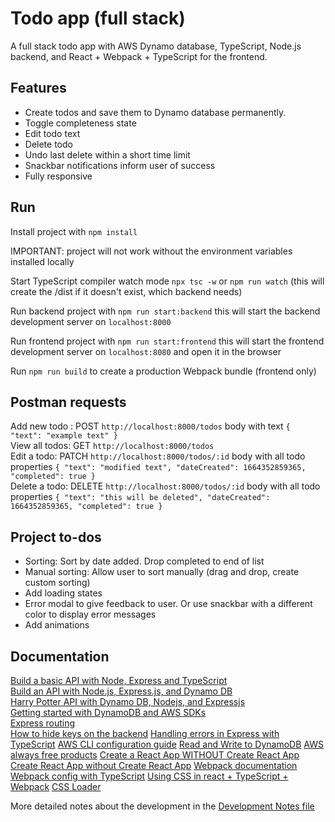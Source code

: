 # Todo app (full stack)

A full stack todo app with AWS Dynamo database, TypeScript, Node.js backend, and React + Webpack + TypeScript for the frontend.

## Features

- Create todos and save them to Dynamo database permanently.
- Toggle completeness state
- Edit todo text
- Delete todo
- Undo last delete within a short time limit
- Snackbar notifications inform user of success
- Fully responsive

## Run

Install project with `npm install`

IMPORTANT: project will not work without the environment variables installed locally

Start TypeScript compiler watch mode `npx tsc -w` or `npm run watch` (this will create the /dist if it doesn't exist, which backend needs)

Run backend project with `npm run start:backend` this will start the backend development server on `localhost:8000`

Run frontend project with `npm run start:frontend` this will start the frontend development server on `localhost:8080` and open it in the browser

Run `npm run build` to create a production Webpack bundle (frontend only)

## Postman requests

Add new todo : POST `http://localhost:8000/todos` body with text `{ "text": "example text" }`  
View all todos: GET `http://localhost:8000/todos`  
Edit a todo: PATCH `http://localhost:8000/todos/:id` body with all todo properties `{ "text": "modified text", "dateCreated": 1664352859365, "completed": true }`  
Delete a todo: DELETE `http://localhost:8000/todos/:id` body with all todo properties `{ "text": "this will be deleted", "dateCreated": 1664352859365, "completed": true }`

## Project to-dos

- Sorting: Sort by date added. Drop completed to end of list
- Manual sorting: Allow user to sort manually (drag and drop, create custom sorting)
- Add loading states
- Error modal to give feedback to user. Or use snackbar with a different color to display error messages
- Add animations

## Documentation

[Build a basic API with Node, Express and TypeScript](https://www.udemy.com/course/understanding-typescript/learn/lecture/16950324#overview)  
[Build an API with Node.js, Express.js, and Dynamo DB](https://youtu.be/JPQPPLQnyB4)  
[Harry Potter API with Dynamo DB, Nodejs, and Expressjs](https://github.com/jamesqquick/harry-potter-api-with-dynamo-db-node-express)  
[Getting started with DynamoDB and AWS SDKs](https://docs.aws.amazon.com/amazondynamodb/latest/developerguide/GettingStarted.html)  
[Express routing](https://expressjs.com/en/guide/routing.html)  
[How to hide keys on the backend](https://youtu.be/FcwfjMebjTU)
[Handling errors in Express with TypeScript](https://www.codeconcisely.com/posts/how-to-handle-errors-in-express-with-typescript/)
[AWS CLI configuration guide](hhttps://docs.aws.amazon.com/cli/latest/userguide/cli-configure-quickstart.html)
[Read and Write to DynamoDB](https://youtu.be/SU4dZ-qgR1Y)
[AWS always free products](https://aws.amazon.com/free/?all-free-tier.sort-by=item.additionalFields.SortRank&all-free-tier.sort-order=asc&awsf.Free%20Tier%20Types=tier%23always-free&awsf.Free%20Tier%20Categories=*all&awsm.page-all-free-tier=1)
[Create a React App WITHOUT Create React App](https://youtu.be/h3LpsM42s5o)
[Create React App without Create React App](https://blog.bitsrc.io/create-react-app-without-create-react-app-b0a5806a92)
[Webpack documentation](https://webpack.js.org/guides/)
[Webpack config with TypeScript](https://webpack.js.org/configuration/configuration-languages/#typescript)
[Using CSS in react + TypeScript + Webpack](https://www.carlrippon.com/using-css-react-typescript-with-webpack5/)
[CSS Loader](https://github.com/webpack-contrib/css-loader)

More detailed notes about the development in the [Development Notes file](./dev-notes.md)
